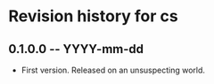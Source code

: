 # Revision history for cs

## 0.1.0.0  -- YYYY-mm-dd

* First version. Released on an unsuspecting world.
